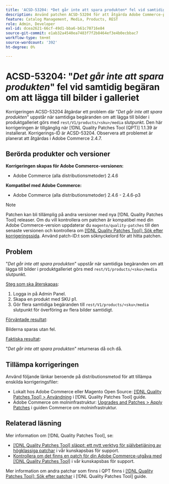 ```yaml
---
title: 'ACSD-53204: *Det går inte att spara produkten* fel vid samtidig begäran om att lägga till bilder i galleriet'
description: Använd patchen ACSD-53204 för att åtgärda Adobe Commerce-problemet där *Felet inte kan sparas* uppstår när du gör samtidiga begäranden om att lägga till bilder i produktgalleriet med resten/V1/products/&lt;sku&gt;/media endpoint.
feature: Catalog Management, Media, Products, REST
role: Admin, Developer
exl-id: dcea2621-66cf-49d1-bba6-b61c70716e84
source-git-commit: e1ab32a4540ea7483f7f2b8464ef3e4b0ecbbac7
workflow-type: tm+mt
source-wordcount: '392'
ht-degree: 0%

---
```


# ACSD-53204: &quot;*Det går inte att spara produkten*&quot; fel vid samtidig begäran om att lägga till bilder i galleriet

Korrigeringen ACSD-53204 åtgärdar ett problem där &quot;*Det går inte att spara produkten*&quot; uppstår när samtidiga begäranden om att lägga till bilder i produktgalleriet görs med `rest/V1/products/<sku>/media` slutpunkt. Den här korrigeringen är tillgänglig när [!DNL Quality Patches Tool (QPT)] 1.1.39 är installerat. Korrigerings-ID är ACSD-53204. Observera att problemet är planerat att åtgärdas i Adobe Commerce 2.4.7.

## Berörda produkter och versioner

**Korrigeringen skapas för Adobe Commerce-versionen:**

* Adobe Commerce (alla distributionsmetoder) 2.4.6

**Kompatibel med Adobe Commerce:**

* Adobe Commerce (alla distributionsmetoder) 2.4.6 - 2.4.6-p3

>[!NOTE]
>
>Patchen kan bli tillämplig på andra versioner med nya [!DNL Quality Patches Tool] releaser. Om du vill kontrollera om patchen är kompatibel med din Adobe Commerce-version uppdaterar du `magento/quality-patches` till den senaste versionen och kontrollera om [[!DNL Quality Patches Tool]: Sök efter korrigeringssida](https://experienceleague.adobe.com/tools/commerce-quality-patches/index.html). Använd patch-ID:t som söknyckelord för att hitta patchen.

## Problem

&quot;*Det går inte att spara produkten*&quot; uppstår när samtidiga begäranden om att lägga till bilder i produktgalleriet görs med `rest/V1/products/<sku>/media` slutpunkt.

<u>Steg som ska återskapas</u>:

1. Logga in på Admin Panel.
1. Skapa en produkt med SKU p1.
1. Gör flera samtidiga begäranden till `rest/V1/products/<sku>/media` slutpunkt för överföring av flera bilder samtidigt.

<u>Förväntade resultat</u>:

Bilderna sparas utan fel.

<u>Faktiska resultat</u>:

&quot;*Det går inte att spara produkten*&quot; returneras då och då.

## Tillämpa korrigeringen

Använd följande länkar beroende på distributionsmetod för att tillämpa enskilda korrigeringsfiler:

* Lokalt hos Adobe Commerce eller Magento Open Source: [[!DNL Quality Patches Tool] > Användning](https://experienceleague.adobe.com/docs/commerce-operations/tools/quality-patches-tool/usage.html) i [!DNL Quality Patches Tool] guide.
* Adobe Commerce om molninfrastruktur: [Upgrades and Patches > Apply Patches](https://experienceleague.adobe.com/docs/commerce-cloud-service/user-guide/develop/upgrade/apply-patches.html) i guiden Commerce om molninfrastruktur.

## Relaterad läsning

Mer information om [!DNL Quality Patches Tool], se:

* [[!DNL Quality Patches Tool] släppt: ett nytt verktyg för självbetjäning av högklassiga patchar](/help/announcements/adobe-commerce-announcements/magento-quality-patches-released-new-tool-to-self-serve-quality-patches.md) i vår kunskapsbas för support.
* [Kontrollera om det finns en patch för din Adobe Commerce-utgåva med [!DNL Quality Patches Tool]](/help/support-tools/patches-available-in-qpt-tool/check-patch-for-magento-issue-with-magento-quality-patches.md) i vår kunskapsbas för support.

Mer information om andra patchar som finns i QPT finns i [[!DNL Quality Patches Tool]: Sök efter patchar](https://experienceleague.adobe.com/tools/commerce-quality-patches/index.html) i [!DNL Quality Patches Tool] guide.

